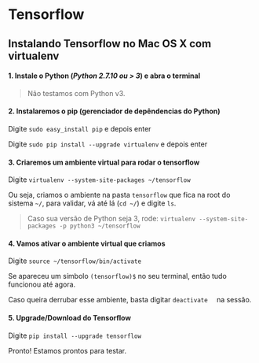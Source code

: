# Tensorflow


## Instalando Tensorflow no Mac OS X com virtualenv

#### 1. Instale o Python (_Python 2.7.10 ou > 3_) e abra o terminal
> Não testamos com Python v3.

#### 2. Instalaremos o pip (gerenciador de depêndencias do Python)

Digite `sudo easy_install pip` e depois enter

Digite `sudo pip install --upgrade virtualenv` e depois enter

#### 3. Criaremos um ambiente virtual para rodar o tensorflow

Digite `virtualenv --system-site-packages ~/tensorflow`

Ou seja, criamos o ambiente na pasta `tensorflow` que fica na root do sistema `~/`, para validar, vá até lá (`cd ~/`) e digite `ls`.

> Caso sua versão de Python seja 3, rode: `virtualenv --system-site-packages -p python3 ~/tensorflow`

#### 4. Vamos ativar o ambiente virtual que criamos
Digite `source ~/tensorflow/bin/activate`

Se apareceu um símbolo ` (tensorflow)$ ` no seu terminal, então tudo funcionou até agora.

Caso queira derrubar esse ambiente, basta digitar `deactivate 
` na sessão.

#### 5. Upgrade/Download do Tensorflow
Digite `pip install --upgrade tensorflow`

Pronto! Estamos prontos para testar.
